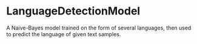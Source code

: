 # LanguageDetectionModel
A Naive-Bayes model trained on the form of several languages, then used to predict the language of given text samples.
